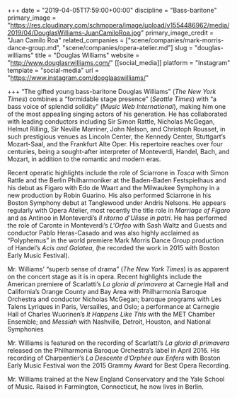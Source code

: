 +++
date = "2019-04-05T17:59:00+00:00"
discipline = "Bass-baritone"
primary_image = "https://res.cloudinary.com/schmopera/image/upload/v1554486962/media/2019/04/DouglasWilliams-JuanCamiloRoa.jpg"
primary_image_credit = "Juan Camilo Roa"
related_companies = ["scene/companies/mark-morris-dance-group.md", "scene/companies/opera-atelier.md"]
slug = "douglas-williams"
title = "Douglas Williams"
website = "http://www.douglasrwilliams.com/"
[[social_media]]
platform = "Instagram"
template = "social-media"
url = "https://www.instagram.com/dooglaaswilliams/"

+++
“The gifted young bass-baritone Douglas Williams” (_The New York Times_) combines a “formidable stage presence” (_Seattle Times_) with “a bass voice of splendid solidity” (_Music Web International_), making him one of the most appealing singing actors of his generation. He has collaborated with leading conductors including Sir Simon Rattle, Nicholas McGegan, Helmut Rilling, Sir Neville Marriner, John Nelson, and Christoph Rousset, in such prestigious venues as Lincoln Center, the Kennedy Center, Stuttgart’s Mozart-Saal, and the Frankfurt Alte Oper. His repertoire reaches over four centuries, being a sought-after interpreter of Monteverdi, Handel, Bach, and Mozart, in addition to the romantic and modern eras.

 Recent operatic highlights include the role of Sciarrone in _Tosca_ with Simon Rattle and the Berlin Philharmoniker at the Baden-Baden Festspielhaus and his debut as Figaro with Edo de Waart and the Milwaukee Symphony in a new production by Robin Guarino. His also performed Sciarrone in his Boston Symphony debut at Tanglewood under Andris Nelsons. He appears regularly with Opera Atelier, most recently the title role in _Marriage of Figaro_ and as Antinoo in Monteverdi’s _Il ritorno d'Ulisse in patri_. He has performed the role of Caronte in Monteverdi’s _L'Orfeo_ with Sash Waltz and Guests and conductor Pablo Heras-Casado and was also highly acclaimed as “Polyphemus” in the world premiere Mark Morris Dance Group production of Handel’s _Acis and Galatea_, (he recorded the work in 2015 with Boston Early Music Festival). 

Mr. Williams’ “superb sense of drama” (_The New York Times_) is as apparent on the concert stage as it is in opera. Recent highlights include the American premiere of Scarlatti’s _La gloria di primavera_ at Carnegie Hall and California’s Orange County and Bay Area with Philharmonia Baroque Orchestra and conductor Nicholas McGegan; baroque programs with Les Talens Lyriques in Paris, Versailles, and Oslo; a performance at Carnegie Hall of Charles Wuorinen’s _It Happens Like This_ with the MET Chamber Ensemble; and _Messiah_ with Nashville, Detroit, Houston, and National Symphonies

 Mr. Williams is featured on the recording of Scarlatti’s _La gloria di primavera_ released on the Philharmonia Baroque Orchestra’s label in April 2016. His recording of Charpentier’s _La Descente d’Orphée aux Enfers_ with Boston Early Music Festival won the 2015 Grammy Award for Best Opera Recording.

Mr. Williams trained at the New England Conservatory and the Yale School of Music. Raised in Farmington, Connecticut, he now lives in Berlin.